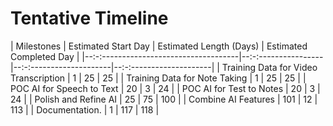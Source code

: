 # Tentative Timeline


| Milestones                            | Estimated Start Day | Estimated Length (Days) | Estimated Completed Day |
|--:-:----------------------------------|--:-:----------------|--:-:--------------------|--:-:--------------------|
| Training Data for Video Transcription | 1                   | 25                      | 25                      |
| Training Data for Note Taking         | 1                   | 25                      | 25                      |
| POC AI for Speech to Text             | 20                  | 3                       | 24                      |
| POC AI for Test to Notes              | 20                  | 3                       | 24                      |
| Polish and Refine AI                  | 25                  | 75                      | 100                     |
| Combine AI Features                   | 101                 | 12                      | 113                     |
| Documentation.                        | 1                   | 117                     | 118                     |
